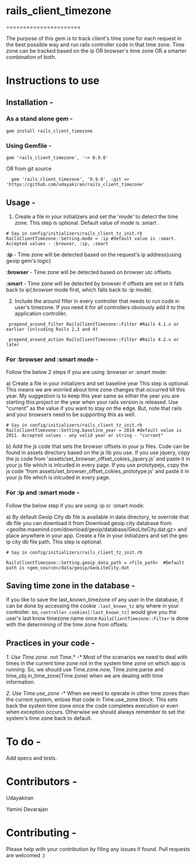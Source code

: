 # rails_client_timezone
======================

The purpose of this gem is to track client's time zone for each request in the best possible way and run rails controller code in that time zone. Time zone can be tracked based on the ip OR browser's time zone OR a smarter combination of both.

# Instructions to use

## Installation -

### As a stand alone gem - 

```
gem install rails_client_timezone
```

### Using Gemfile -
```
gem 'rails_client_timezone', '~> 0.9.0'
```
OR from git source
```
  gem 'rails_client_timezone', '0.9.0', :git => 'https://github.com/udayakiran/rails_client_timezone'
```

## Usage -


 1) Create a file in your initializers and set the 'mode' to detect the time zone. This step is optional. Default value of mode is :smart .

``` 
# Say in config/initializers/rails_client_tz_init.rb
RailsClientTimezone::Setting.mode = :ip #default value is :smart. Accepted values - :browser, :ip, :smart 
```

**:ip** - Time zone will be detected based on the request's ip address(using geoip gem's logic)

**:browser** - Time zone will be detected based on browser utc offsets.

**:smart** - Time zone will be detected by browser if offsets are set or it falls back to ip(:browser mode first, which falls back to :ip mode).

 2) Include the around filter in every controller that needs to run code in user's timezone. If you need it for all controllers obviously add it to the application controller.

``` 
 prepend_around_filter RailsClientTimezone::Filter #Rails 4.1.x or earlier (inlcuding Rails 2,3 and 4)

 prepend_around_action RailsClientTimezone::Filter #Rails 4.2.x or later
```

### For :browser and :smart mode -
Follow the below 2 steps if you are using :browser or :smart mode:

  a) Create a file in your initializers and set baseline year This step is optional. This means we are worried about time zone changes that occurred till this year. My suggestion is to keep this year same as either the year you are starting this project or the year when your rails version is released.
       Use "current" as the value if you want to stay on the edge. But, note that rails and your browsers need to be supporting this as well.

``` 
# Say in config/initializers/rails_client_tz_init.rb
RailsClientTimezone::Setting.baseline_year = 2014 #default value is 2011. Accepted values - any valid year or string - "current"
```

  b) Add the js code that sets the browser offsets in your js files. Code can be found in assets directory based on the js lib you use.
    If you use jquery, copy the js code from 'assets/set_browser_offset_cokies_jquery.js' and paste it in your js file which is inlcuded in every page.
    If you use prototypejs, copy the js code 'from assets/set_browser_offset_cokies_prototype.js' and paste it in your js file which is inlcuded in every page.

### For :ip and :smart mode -
Follow the below step if you are using :ip or :smart mode:

  a) By default Geoip City db file is available in data directory, to override that db file you can download it from Download geoip city database from <geolite.maxmind.com/download/geoip/database/GeoLiteCity.dat.gz> and place anywhere in your app.
     Create a file in your initializers and set the geo ip city db file path. This step is optional.

``` 
# Say in config/initializers/rails_client_tz_init.rb

RailsClientTimezone::Setting.geoip_data_path = <file_path>  #Default path is <gem_source>/data/geoip/GeoLiteCity.dat
```

## Saving time zone in the database -

If you like to save the last_known_timezone of any user in the database, it can be done by accessing the cookie `:last_known_tz` any where in your controller.
so, `controller.cookies[:last_known_tz]` would give you the user's last know timezone name once `RailsClientTimezone::Filter` is done with the determining of the time zone from offsets.

## Practices in your code -

*1. Use Time.zone.* not Time.* -* Most of the scenarios we need to deal with times in the current time zone not in the system time zone on which app is running. So, we should use Time.zone.now, Time.zone.parse and time_obj.in_time_zone(Time.zone) when we are dealing with time information.

*2. Use Time.use_zone -**  When we need to operate in other time zones than the current system, enlose that code in Time.use_zone block. This sets back the system time zone once the code completes execution or even when exception occurs. Otherwise we should always remember to set the system's time zone back to default.

# To do -

 Add specs and tests.

# Contributors - 

Udayakiran

Yamini Devarajan

# Contributing -

Please help with your contribution by filing any issues if found. Pull requests are welcomed :)

